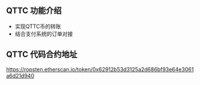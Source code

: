 ## QTTC 功能介绍  
- 实现QTTC币的转账
- 结合支付系统的订单对接

## QTTC 代码合约地址
https://ropsten.etherscan.io/token/0x62912b53d3125a2d686bf93e64e3061a6d21d940
